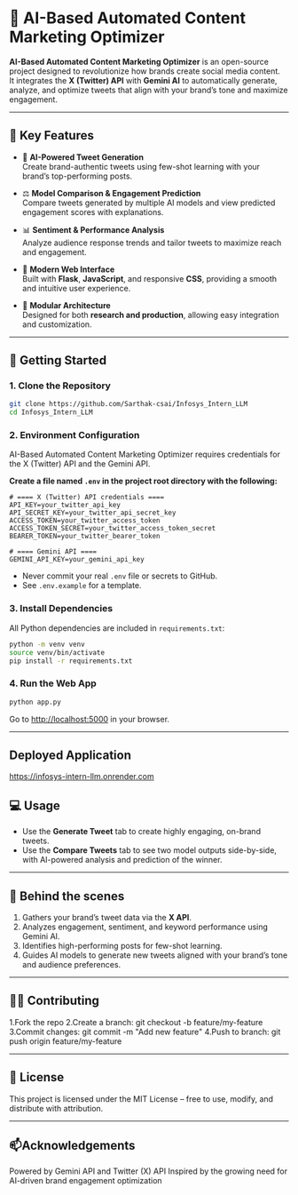 # 🌟 AI-Based Automated Content Marketing Optimizer  

**AI-Based Automated Content Marketing Optimizer** is an open-source project designed to revolutionize how brands create social media content.  
It integrates the **X (Twitter) API** with **Gemini AI** to automatically generate, analyze, and optimize tweets that align with your brand’s tone and maximize engagement.  

---

## 🚀 Key Features  

- 💬 **AI-Powered Tweet Generation**  
  Create brand-authentic tweets using few-shot learning with your brand’s top-performing posts.  

- ⚖️ **Model Comparison & Engagement Prediction**  
  Compare tweets generated by multiple AI models and view predicted engagement scores with explanations.  

- 📊 **Sentiment & Performance Analysis**  
  Analyze audience response trends and tailor tweets to maximize reach and engagement.  

- 🎨 **Modern Web Interface**  
  Built with **Flask**, **JavaScript**, and responsive **CSS**, providing a smooth and intuitive user experience.  

- 🧩 **Modular Architecture**  
  Designed for both **research and production**, allowing easy integration and customization.
---

## 🌱 Getting Started

### 1. Clone the Repository

```bash
git clone https://github.com/Sarthak-csai/Infosys_Intern_LLM
cd Infosys_Intern_LLM
```

### 2. Environment Configuration

AI-Based Automated Content Marketing Optimizer requires credentials for the X (Twitter) API and the Gemini API.

**Create a file named `.env` in the project root directory with the following:**

```env
# ==== X (Twitter) API credentials ====
API_KEY=your_twitter_api_key
API_SECRET_KEY=your_twitter_api_secret_key
ACCESS_TOKEN=your_twitter_access_token
ACCESS_TOKEN_SECRET=your_twitter_access_token_secret
BEARER_TOKEN=your_twitter_bearer_token

# ==== Gemini API ====
GEMINI_API_KEY=your_gemini_api_key
```
- Never commit your real `.env` file or secrets to GitHub.
- See `.env.example` for a template.

### 3. Install Dependencies

All Python dependencies are included in `requirements.txt`:

```bash
python -m venv venv
source venv/bin/activate
pip install -r requirements.txt
```

### 4. Run the Web App

```bash
python app.py
```

Go to [http://localhost:5000](http://localhost:5000) in your browser.

---

## Deployed Application

https://infosys-intern-llm.onrender.com

## 💻 Usage

- Use the **Generate Tweet** tab to create highly engaging, on-brand tweets.
- Use the **Compare Tweets** tab to see two model outputs side-by-side, with AI-powered analysis and prediction of the winner.

---

## 🧠 Behind the scenes

1. Gathers your brand’s tweet data via the  **X API**.
2. Analyzes engagement, sentiment, and keyword performance using Gemini AI.
3. Identifies high-performing posts for few-shot learning.
4. Guides AI models to generate new tweets aligned with your brand’s tone and audience preferences.

---

## 👨‍💻 Contributing

1.Fork the repo
2.Create a branch: git checkout -b feature/my-feature
3.Commit changes: git commit -m "Add new feature"
4.Push to branch: git push origin feature/my-feature

---

## 📄 License

This project is licensed under the MIT License – free to use, modify, and distribute with attribution.

---

## 📫Acknowledgements


Powered by Gemini API and Twitter (X) API
Inspired by the growing need for AI-driven brand engagement optimization

